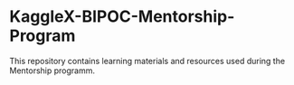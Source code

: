 # KaggleX-BIPOC-Mentorship-Program
This repository contains learning materials and resources used during the Mentorship programm.
